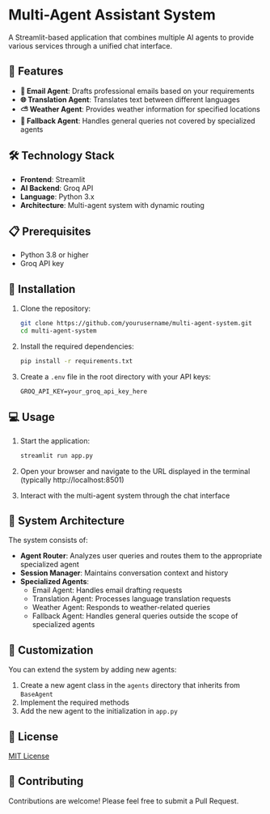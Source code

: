 # Multi-Agent Assistant System

A Streamlit-based application that combines multiple AI agents to provide various services through a unified chat interface.

## 🌟 Features

- **📧 Email Agent**: Drafts professional emails based on your requirements
- **🌐 Translation Agent**: Translates text between different languages
- **⛅ Weather Agent**: Provides weather information for specified locations
- **🤖 Fallback Agent**: Handles general queries not covered by specialized agents

## 🛠️ Technology Stack

- **Frontend**: Streamlit
- **AI Backend**: Groq API
- **Language**: Python 3.x
- **Architecture**: Multi-agent system with dynamic routing

## 📋 Prerequisites

- Python 3.8 or higher
- Groq API key

## 🚀 Installation

1. Clone the repository:
   ```bash
   git clone https://github.com/yourusername/multi-agent-system.git
   cd multi-agent-system
   ```

2. Install the required dependencies:
   ```bash
   pip install -r requirements.txt
   ```

3. Create a `.env` file in the root directory with your API keys:
   ```
   GROQ_API_KEY=your_groq_api_key_here
   ```

## 💻 Usage

1. Start the application:
   ```bash
   streamlit run app.py
   ```

2. Open your browser and navigate to the URL displayed in the terminal (typically http://localhost:8501)

3. Interact with the multi-agent system through the chat interface

## 🧩 System Architecture

The system consists of:

- **Agent Router**: Analyzes user queries and routes them to the appropriate specialized agent
- **Session Manager**: Maintains conversation context and history
- **Specialized Agents**:
  - Email Agent: Handles email drafting requests
  - Translation Agent: Processes language translation requests
  - Weather Agent: Responds to weather-related queries
  - Fallback Agent: Handles general queries outside the scope of specialized agents

## 🔧 Customization

You can extend the system by adding new agents:

1. Create a new agent class in the `agents` directory that inherits from `BaseAgent`
2. Implement the required methods
3. Add the new agent to the initialization in `app.py`

## 📄 License

[MIT License](LICENSE)

## 👥 Contributing

Contributions are welcome! Please feel free to submit a Pull Request.